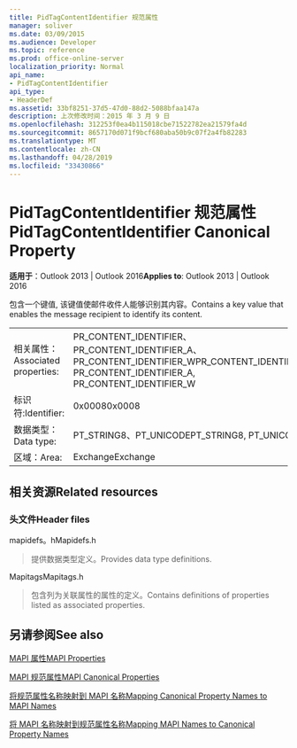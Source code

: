 ```yaml
---
title: PidTagContentIdentifier 规范属性
manager: soliver
ms.date: 03/09/2015
ms.audience: Developer
ms.topic: reference
ms.prod: office-online-server
localization_priority: Normal
api_name:
- PidTagContentIdentifier
api_type:
- HeaderDef
ms.assetid: 33bf8251-37d5-47d0-88d2-5088bfaa147a
description: 上次修改时间：2015 年 3 月 9 日
ms.openlocfilehash: 312253f0ea4b115018cbe71522782ea21579fa4d
ms.sourcegitcommit: 8657170d071f9bcf680aba50b9c07f2a4fb82283
ms.translationtype: MT
ms.contentlocale: zh-CN
ms.lasthandoff: 04/28/2019
ms.locfileid: "33430866"
---
```

# <a name="pidtagcontentidentifier-canonical-property"></a><span data-ttu-id="ddf87-103">PidTagContentIdentifier 规范属性</span><span class="sxs-lookup"><span data-stu-id="ddf87-103">PidTagContentIdentifier Canonical Property</span></span>

  
  
<span data-ttu-id="ddf87-104">**适用于**：Outlook 2013 | Outlook 2016</span><span class="sxs-lookup"><span data-stu-id="ddf87-104">**Applies to**: Outlook 2013 | Outlook 2016</span></span> 
  
<span data-ttu-id="ddf87-105">包含一个键值, 该键值使邮件收件人能够识别其内容。</span><span class="sxs-lookup"><span data-stu-id="ddf87-105">Contains a key value that enables the message recipient to identify its content.</span></span>
  
|||
|:-----|:-----|
|<span data-ttu-id="ddf87-106">相关属性：</span><span class="sxs-lookup"><span data-stu-id="ddf87-106">Associated properties:</span></span>  <br/> |<span data-ttu-id="ddf87-107">PR_CONTENT_IDENTIFIER、PR_CONTENT_IDENTIFIER_A、PR_CONTENT_IDENTIFIER_W</span><span class="sxs-lookup"><span data-stu-id="ddf87-107">PR_CONTENT_IDENTIFIER, PR_CONTENT_IDENTIFIER_A, PR_CONTENT_IDENTIFIER_W</span></span>  <br/> |
|<span data-ttu-id="ddf87-108">标识符:</span><span class="sxs-lookup"><span data-stu-id="ddf87-108">Identifier:</span></span>  <br/> |<span data-ttu-id="ddf87-109">0x0008</span><span class="sxs-lookup"><span data-stu-id="ddf87-109">0x0008</span></span>  <br/> |
|<span data-ttu-id="ddf87-110">数据类型：</span><span class="sxs-lookup"><span data-stu-id="ddf87-110">Data type:</span></span>  <br/> |<span data-ttu-id="ddf87-111">PT_STRING8、PT_UNICODE</span><span class="sxs-lookup"><span data-stu-id="ddf87-111">PT_STRING8, PT_UNICODE</span></span>  <br/> |
|<span data-ttu-id="ddf87-112">区域：</span><span class="sxs-lookup"><span data-stu-id="ddf87-112">Area:</span></span>  <br/> |<span data-ttu-id="ddf87-113">Exchange</span><span class="sxs-lookup"><span data-stu-id="ddf87-113">Exchange</span></span>  <br/> |
   
## <a name="related-resources"></a><span data-ttu-id="ddf87-114">相关资源</span><span class="sxs-lookup"><span data-stu-id="ddf87-114">Related resources</span></span>

### <a name="header-files"></a><span data-ttu-id="ddf87-115">头文件</span><span class="sxs-lookup"><span data-stu-id="ddf87-115">Header files</span></span>

<span data-ttu-id="ddf87-116">mapidefs。h</span><span class="sxs-lookup"><span data-stu-id="ddf87-116">Mapidefs.h</span></span>
  
> <span data-ttu-id="ddf87-117">提供数据类型定义。</span><span class="sxs-lookup"><span data-stu-id="ddf87-117">Provides data type definitions.</span></span>
    
<span data-ttu-id="ddf87-118">Mapitags</span><span class="sxs-lookup"><span data-stu-id="ddf87-118">Mapitags.h</span></span>
  
> <span data-ttu-id="ddf87-119">包含列为关联属性的属性的定义。</span><span class="sxs-lookup"><span data-stu-id="ddf87-119">Contains definitions of properties listed as associated properties.</span></span>
    
## <a name="see-also"></a><span data-ttu-id="ddf87-120">另请参阅</span><span class="sxs-lookup"><span data-stu-id="ddf87-120">See also</span></span>



[<span data-ttu-id="ddf87-121">MAPI 属性</span><span class="sxs-lookup"><span data-stu-id="ddf87-121">MAPI Properties</span></span>](mapi-properties.md)
  
[<span data-ttu-id="ddf87-122">MAPI 规范属性</span><span class="sxs-lookup"><span data-stu-id="ddf87-122">MAPI Canonical Properties</span></span>](mapi-canonical-properties.md)
  
[<span data-ttu-id="ddf87-123">将规范属性名称映射到 MAPI 名称</span><span class="sxs-lookup"><span data-stu-id="ddf87-123">Mapping Canonical Property Names to MAPI Names</span></span>](mapping-canonical-property-names-to-mapi-names.md)
  
[<span data-ttu-id="ddf87-124">将 MAPI 名称映射到规范属性名称</span><span class="sxs-lookup"><span data-stu-id="ddf87-124">Mapping MAPI Names to Canonical Property Names</span></span>](mapping-mapi-names-to-canonical-property-names.md)


